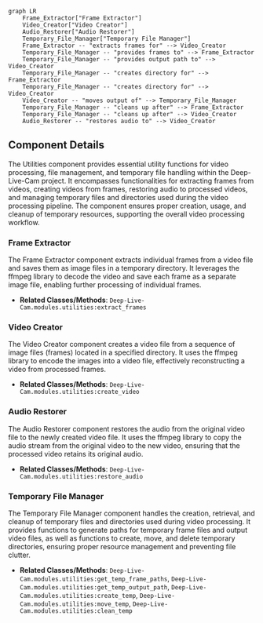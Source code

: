 ```mermaid
graph LR
    Frame_Extractor["Frame Extractor"]
    Video_Creator["Video Creator"]
    Audio_Restorer["Audio Restorer"]
    Temporary_File_Manager["Temporary File Manager"]
    Frame_Extractor -- "extracts frames for" --> Video_Creator
    Temporary_File_Manager -- "provides frames to" --> Frame_Extractor
    Temporary_File_Manager -- "provides output path to" --> Video_Creator
    Temporary_File_Manager -- "creates directory for" --> Frame_Extractor
    Temporary_File_Manager -- "creates directory for" --> Video_Creator
    Video_Creator -- "moves output of" --> Temporary_File_Manager
    Temporary_File_Manager -- "cleans up after" --> Frame_Extractor
    Temporary_File_Manager -- "cleans up after" --> Video_Creator
    Audio_Restorer -- "restores audio to" --> Video_Creator
```

## Component Details

The Utilities component provides essential utility functions for video processing, file management, and temporary file handling within the Deep-Live-Cam project. It encompasses functionalities for extracting frames from videos, creating videos from frames, restoring audio to processed videos, and managing temporary files and directories used during the video processing pipeline. The component ensures proper creation, usage, and cleanup of temporary resources, supporting the overall video processing workflow.

### Frame Extractor
The Frame Extractor component extracts individual frames from a video file and saves them as image files in a temporary directory. It leverages the ffmpeg library to decode the video and save each frame as a separate image file, enabling further processing of individual frames.
- **Related Classes/Methods**: `Deep-Live-Cam.modules.utilities:extract_frames`

### Video Creator
The Video Creator component creates a video file from a sequence of image files (frames) located in a specified directory. It uses the ffmpeg library to encode the images into a video file, effectively reconstructing a video from processed frames.
- **Related Classes/Methods**: `Deep-Live-Cam.modules.utilities:create_video`

### Audio Restorer
The Audio Restorer component restores the audio from the original video file to the newly created video file. It uses the ffmpeg library to copy the audio stream from the original video to the new video, ensuring that the processed video retains its original audio.
- **Related Classes/Methods**: `Deep-Live-Cam.modules.utilities:restore_audio`

### Temporary File Manager
The Temporary File Manager component handles the creation, retrieval, and cleanup of temporary files and directories used during video processing. It provides functions to generate paths for temporary frame files and output video files, as well as functions to create, move, and delete temporary directories, ensuring proper resource management and preventing file clutter.
- **Related Classes/Methods**: `Deep-Live-Cam.modules.utilities:get_temp_frame_paths`, `Deep-Live-Cam.modules.utilities:get_temp_output_path`, `Deep-Live-Cam.modules.utilities:create_temp`, `Deep-Live-Cam.modules.utilities:move_temp`, `Deep-Live-Cam.modules.utilities:clean_temp`
